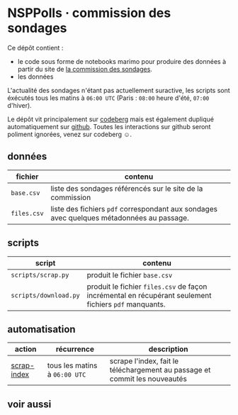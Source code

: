 # NSPPolls · commission des sondages

Ce dépôt contient :

 - le code sous forme de notebooks marimo pour produire des données à partir du site de [la commission des sondages].
- les données

L'actualité des sondages n'étant pas actuellement suractive, les scripts sont éxécutés tous les matins à `06:00 UTC` (Paris : `08:00` heure d'été, `07:00` d'hiver).

Le dépôt vit principalement sur [codeberg] mais est également dupliqué automatiquement sur [github]. Toutes les interactions sur github seront poliment ignorées, venez sur codeberg ☺️.

[la commission des sondages]: https://www.commission-des-sondages.fr/
[codeberg]: https://codeberg.org/nsppolls/sondages-commission-index
[github]: https://github.com/nsppolls/sondages-commission-index


## données
|         fichier           |  contenu                  |
|--------------------|--------------------|
|         `base.csv`           |  liste des sondages référencés sur le site de la commission                   |
|         `files.csv`           | liste des fichiers `pdf` correspondant aux sondages avec quelques métadonnées au passage.                   |


## scripts

|          script          |  contenu                  |
|--------------------|--------------------|
| `scripts/scrap.py`                   |     produit le fichier `base.csv`               |
| `scripts/download.py`                   |  produit le fichier `files.csv` de façon incrémental en récupérant seulement fichiers `pdf` manquants.                  |


## automatisation

|  action                  |          récurrence          | description |
|--------------------|--------------------|---|
| [scrap-index]                   |  tous les matins à `06:00 UTC`                  | scrape l'index, fait le téléchargement au passage et commit les nouveautés |

[scrap-index]: https://codeberg.org/nsppolls/sondages-commission-index/actions?workflow=scrap-index.yaml

## voir aussi
